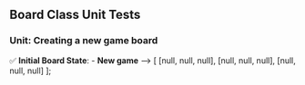 ## Board Class Unit Tests

### Unit: Creating a new game board

✅ **Initial Board State**: - **New game** -->
[
[null, null, null],
[null, null, null],
[null, null, null]
];

